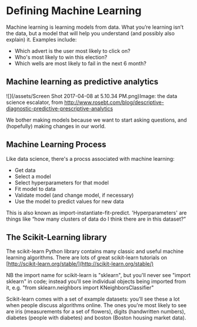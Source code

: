 # Defining Machine Learning

Machine learning is learning models from data.  What you’re learning isn’t the data, but a model that will help you understand \(and possibly also explain\) it.  Examples include: 

* Which advert is the user most likely to click on?
* Who's most likely to win this election? 
* Which wells are most likely to fail in the next 6 month?

## Machine learning as predictive analytics

 ![](/assets/Screen Shot 2017-04-08 at 5.10.34 PM.png)Image: the data science escalator, from http://www.rosebt.com/blog/descriptive-diagnostic-predictive-prescriptive-analytics

We bother making models because we want to start asking questions, and \(hopefully\) making changes in our world.

## Machine Learning Process

Like data science, there's a procss associated with machine learning: 

* Get data
* Select a model
* Select hyperparameters for that model
* Fit model to data
* Validate model \(and change model, if necessary\)
* Use the model to predict values for new data

This is also known as import-instantiate-fit-predict.  'Hyperparameters' are things like “how many clusters of data do I think there are in this dataset?”

## The Scikit-Learning library

The scikit-learn Python library contains many classic and useful machine learning algorithms.  There are lots of great scikit-learn tutorials on [http://scikit-learn.org/stable/](http://scikit-learn.org/stable/)

NB the import name for scikit-learn is "sklearn", but you'll never see "import sklearn" in code; instead you'll see individual objects being imported from it, e.g. "from sklearn.neighbors import KNeighborsClassifier"

Scikit-learn comes with a set of example datasets: you’ll see these a lot when people discuss algorithms online.  The ones you're most likely to see are iris \(measurements for a set of flowers\), digits \(handwritten numbers\), diabetes \(people with diabetes\) and boston \(Boston housing market data\).







